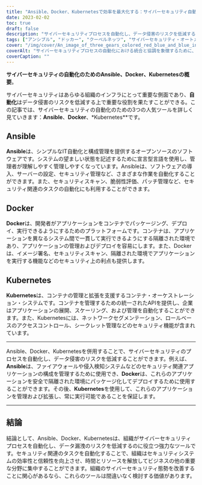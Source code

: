 ```yaml
---
title: "Ansible、Docker、Kubernetesで効率を最大化する：サイバーセキュリティ自動化のためのガイド"
date: 2023-02-02
toc: true
draft: false
description: "サイバーセキュリティプロセスを自動化し、データ侵害のリスクを低減するためのAnsible、Docker、Kubernetesのパワーをご覧ください。"
tags: ["アンシブル", "ドッカー", "クーベルネッツ", "サイバーセキュリティ・オートメーション", "脆弱性アセスメント", "パッチマネジメント", "コンテナオーケストレーション", "ネットワークセグメンテーション", "ロールベースアクセスコントロール", "シークレットマネジメント", "セキュリティスキャン", "イメージサイン"]
cover: "/img/cover/An_image_of_three_gears_colored_red_blue_and_blue_interlocking.png"
coverAlt: "サイバーセキュリティプロセスの自動化における統合と協調を象徴するために、赤、青、青に着色された3つの歯車が連動して回転しているイメージ"
coverCaption: ""
---
```


**サイバーセキュリティの自動化のためのAnsible、Docker、Kubernetesの概要**。

サイバーセキュリティはあらゆる組織のインフラにとって重要な側面であり、**自動化**はデータ侵害のリスクを低減する上で重要な役割を果たすことができる。この記事では、サイバーセキュリティの自動化のための3つの人気ツールを詳しく見ていきます：**Ansible**、**Docker**、*Kubernetes**です。

## Ansible

**Ansible**は、シンプルなIT自動化と構成管理を提供するオープンソースのソフトウェアです。システムの望ましい状態を記述するために宣言型言語を使用し、管理者が理解しやすく管理しやすくなっています。Ansibleは、ソフトウェアの導入、サーバーの設定、セキュリティ管理など、さまざまな作業を自動化することができます。また、セキュリティスキャン、脆弱性評価、パッチ管理など、セキュリティ関連のタスクの自動化にも利用することができます。

## Docker

**Docker**は、開発者がアプリケーションをコンテナでパッケージング、デプロイ、実行できるようにするためのプラットフォームです。コンテナは、アプリケーションを異なるシステム間で一貫して実行できるようにする隔離された環境であり、アプリケーションの管理およびデプロイを容易にします。また、Dockerは、イメージ署名、セキュリティスキャン、隔離された環境でアプリケーションを実行する機能などのセキュリティ上の利点も提供します。

## Kubernetes

**Kubernetes**は、コンテナの管理と拡張を支援するコンテナ・オーケストレーション・システムです。コンテナを管理するための統一されたAPIを提供し、企業はアプリケーションの展開、スケーリング、および管理を自動化することができます。また、Kubernetesには、ネットワークセグメンテーション、ロールベースのアクセスコントロール、シークレット管理などのセキュリティ機能が含まれています。

______

Ansible、Docker、Kubernetesを併用することで、サイバーセキュリティのプロセスを自動化し、データ侵害のリスクを低減することができます。例えば、**Ansible**は、ファイアウォールや侵入検知システムなどのセキュリティ関連アプリケーションの構成を管理するために使用でき、**Docker**は、これらのアプリケーションを安全で隔離された環境にパッケージ化してデプロイするために使用することができます。その後、**Kubernetes**を使用して、これらのアプリケーションを管理および拡張し、常に実行可能であることを保証します。

______

## 結論

結論として、Ansible、Docker、Kubernetesは、組織がサイバーセキュリティプロセスを自動化し、データ漏洩のリスクを低減するのに役立つ強力なツールです。セキュリティ関連のタスクを自動化することで、組織はセキュリティシステムの効率性と信頼性を向上させ、時間とリソースを解放してビジネスの他の重要な分野に集中することができます。組織のサイバーセキュリティ態勢を改善することに関心があるなら、これらのツールは間違いなく検討する価値があります。
